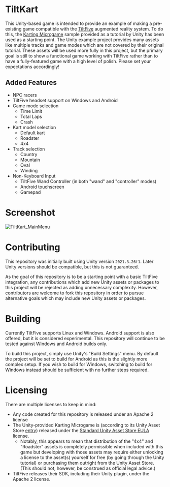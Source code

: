 # TiltKart

This Unity-based game is intended to provide an example of making a pre-existing game compatible with the [TiltFive](https://www.tiltfive.com/) augmented reality system. To do this, the [Karting Microgame](https://learn.unity.com/project/karting-template) sample provided as a tutorial by Unity has been used as a starting point. The Unity example project provides many assets like multiple tracks and game modes which are not covered by their original tutorial. These assets will be used more fully in this project, but the primary goal is still to show a functional game working with TiltFive rather than to have a fully-featured game with a high level of polish. Please set your expectations accordingly!

## Added Features
- NPC racers
- TiltFive headset support on Windows and Android
- Game mode selection
   - Time Limit
   - Total Laps
   - Crash
- Kart model selection
   - Default kart
   - Roadster
   - 4x4
- Track selection
   - Country
   - Mountain
   - Oval
   - Winding
- Non-Keyboard Input
   - TiltFive Wand Controller (in both "wand" and "controller" modes)
   - Android touchscreen
   - Gamepad

# Screenshot
![TiltKart_MainMenu](https://github.com/seii/tiltkart/assets/8258251/68940577-2bd8-498b-ba11-cfb4594a64d5)


# Contributing

This repository was initially built using Unity version `2021.3.26f1`. Later Unity versions should be compatible, but this is not guaranteed.

As the goal of this repository is to be a starting point with a basic TiltFive integration, any contributions which add new Unity assets or packages to this project will be rejected as adding unnecessary complexity. However, contributors are welcome to fork this repository in order to pursue alternative goals which may include new Unity assets or packages.

# Building
Currently TiltFive supports Linux and Windows. Android support is also offered, but it is considered experimental. This repository will continue to be tested against Windows and Android builds only.

To build this project, simply use Unity's "Build Settings" menu. By default the project will be set to build for Android as this is the slightly more complex setup. If you wish to build for Windows, switching to build for Windows instead should be sufficient with no further steps required.

# Licensing
There are multiple licenses to keep in mind:
- Any code created for this repository is released under an Apache 2 license
- The Unity-provided Karting Microgame is (according to its Unity Asset Store [entry](https://assetstore.unity.com/packages/3d/vehicles/karting-microgame-urp-150956)) released under the [Standard Unity Asset Store EULA](https://unity.com/legal/as-terms) license.
   - Notably, this appears to mean that distribution of the "4x4" and "Roadster" assets is completely permissible when included with this game but developing with those assets may require either unlocking a license to the asset(s) yourself for free (by going through the Unity tutorial) or purchasing them outright from the Unity Asset Store. (This should not, however, be construed as official legal advice.)
- TiltFive releases their SDK, including their Unity plugin, under the Apache 2 license.
